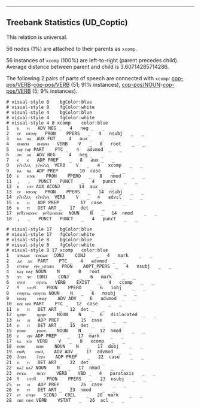 

--------------------------------------------------------------------------------

## Treebank Statistics (UD_Coptic)

This relation is universal.

56 nodes (1%) are attached to their parents as `xcomp`.

56 instances of `xcomp` (100%) are left-to-right (parent precedes child).
Average distance between parent and child is 3.60714285714286.

The following 2 pairs of parts of speech are connected with `xcomp`: [cop-pos/VERB]()-[cop-pos/VERB]() (51; 91% instances), [cop-pos/NOUN]()-[cop-pos/VERB]() (5; 9% instances).


~~~ conllu
# visual-style 8	bgColor:blue
# visual-style 8	fgColor:white
# visual-style 4	bgColor:blue
# visual-style 4	fgColor:white
# visual-style 4 8 xcomp	color:blue
1	ⲛ	ⲛ	ADV	NEG	_	4	neg	_	_
2	ⲥⲉ	ⲛⲧⲟⲟⲩ	PRON	PPERS	_	4	nsubj	_	_
3	ⲛⲁ	ⲛⲁ	AUX	FUT	_	4	aux	_	_
4	ϭⲙϭⲟⲙ	ϭⲙϭⲟⲙ	VERB	V	_	0	root	_	_
5	ⲅⲁⲣ	ⲅⲁⲣ	PART	PTC	_	4	advmod	_	_
6	ⲁⲛ	ⲁⲛ	ADV	NEG	_	4	neg	_	_
7	ⲉ	ⲉ	ADP	PREP	_	8	aux	_	_
8	ⲣϩⲙϩⲁⲗ	ⲣϩⲙϩⲁⲗ	VERB	V	_	4	xcomp	_	_
9	ⲛⲁ	ⲛⲁ	ADP	PREP	_	10	case	_	_
10	ⲕ	ⲛⲧⲟⲕ	PRON	PPERO	_	8	nmod	_	_
11	,	,	PUNCT	PUNCT	_	4	punct	_	_
12	ⲛ	ⲛⲧⲉ	AUX	ACONJ	_	14	aux	_	_
13	ⲥⲉ	ⲛⲧⲟⲟⲩ	PRON	PPERS	_	14	nsubj	_	_
14	ⲣϩⲙϩⲁⲗ	ⲣϩⲙϩⲁⲗ	VERB	V	_	4	advcl	_	_
15	ⲛ	ⲛ	ADP	PREP	_	17	case	_	_
16	ⲛ	ⲡ	DET	ART	_	17	det	_	_
17	ⲣⲉϥϫⲓⲛϭⲟⲛⲥ	ⲣⲉϥϫⲓⲛϭⲟⲛⲥ	NOUN	N	_	14	nmod	_	_
18	,	,	PUNCT	PUNCT	_	4	punct	_	_

~~~


~~~ conllu
# visual-style 17	bgColor:blue
# visual-style 17	fgColor:white
# visual-style 8	bgColor:blue
# visual-style 8	fgColor:white
# visual-style 8 17 xcomp	color:blue
1	ϫⲉⲕⲁⲁⲥ	ϫⲉⲕⲁⲁⲥ	CONJ	CONJ	_	4	mark	_	_
2	ⲇⲉ	ⲇⲉ	PART	PTC	_	4	advmod	_	_
3	ⲉⲧⲉⲧⲛⲉ	ⲉⲣⲉ_ⲛⲧⲱⲧⲛ	PRON	AOPT_PPERS	_	4	nsubj	_	_
4	ⲛⲁⲩ	ⲛⲁⲩ	NOUN	N	_	0	root	_	_
5	ϫⲉ	ϫⲉ	CONJ	CONJ	_	6	mark	_	_
6	ⲟⲩⲛⲧ	ⲟⲩⲛⲧⲁ	VERB	EXIST	_	4	ccomp	_	_
7	ϥ	ⲛⲧⲟϥ	PRON	PPERO	_	6	iobj	_	_
8	ⲉⲝⲟⲩⲥⲓⲁ	ⲉⲝⲟⲩⲥⲓⲁ	NOUN	N	_	6	nsubj	_	_
9	ⲙⲙⲁⲩ	ⲙⲙⲁⲩ	ADV	ADV	_	6	advmod	_	_
10	ⲛϭⲓ	ⲛϭⲓ	PART	PTC	_	12	case	_	_
11	ⲡ	ⲡ	DET	ART	_	12	det	_	_
12	ϣⲏⲣⲉ	ϣⲏⲣⲉ	NOUN	N	_	6	dislocated	_	_
13	ⲙ	ⲛ	ADP	PREP	_	15	case	_	_
14	ⲡ	ⲡ	DET	ART	_	15	det	_	_
15	ⲣⲱⲙⲉ	ⲣⲱⲙⲉ	NOUN	N	_	12	nmod	_	_
16	ⲉ	ⲉⲣⲉ	ADP	PREP	_	17	mark	_	_
17	ⲕⲁ	ⲕⲱ	VERB	V	_	8	xcomp	_	_
18	ⲛⲟⲃⲉ	ⲛⲟⲃⲉ	NOUN	N	_	17	dobj	_	_
19	ⲉⲃⲟⲗ	ⲉⲃⲟⲗ	ADV	ADV	_	17	advmod	_	_
20	ϩⲓϫⲙ	ϩⲓϫⲛ	ADP	PREP	_	22	case	_	_
21	ⲡ	ⲡ	DET	ART	_	22	det	_	_
22	ⲕⲁϩ	ⲕⲁϩ	NOUN	N	_	17	nmod	_	_
23	ⲡⲉϫⲁ	ⲡⲉϫⲉ	VERB	VBD	_	4	parataxis	_	_
24	ϥ	ⲛⲧⲟϥ	PRON	PPERS	_	23	nsubj	_	_
25	ⲙ	ⲛ	ADP	PREP	_	26	case	_	_
26	ⲡ	ⲡ	DET	ART	_	23	nmod	_	_
27	ⲉⲧ	ⲉⲧⲉⲣⲉ	SCONJ	CREL	_	28	mark	_	_
28	ⲥⲏϭ	ⲥⲱϭ	VERB	VSTAT	_	26	acl	_	_

~~~


